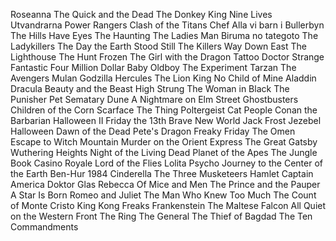 Roseanna
The Quick and the Dead
The Donkey King
Nine Lives
Utvandrarna
Power Rangers
Clash of the Titans
Chef
Alla vi barn i Bullerbyn
The Hills Have Eyes
The Haunting
The Ladies Man
Biruma no tategoto
The Ladykillers
The Day the Earth Stood Still
The Killers
Way Down East
The Lighthouse
The Hunt
Frozen
The Girl with the Dragon Tattoo
Doctor Strange
Fantastic Four
Million Dollar Baby
Oldboy
The Experiment
Tarzan
The Avengers
Mulan
Godzilla
Hercules
The Lion King
No Child of Mine
Aladdin
Dracula
Beauty and the Beast
High Strung
The Woman in Black
The Punisher
Pet Sematary
Dune
A Nightmare on Elm Street
Ghostbusters
Children of the Corn
Scarface
The Thing
Poltergeist
Cat People
Conan the Barbarian
Halloween II
Friday the 13th
Brave New World
Jack Frost
Jezebel
Halloween
Dawn of the Dead
Pete's Dragon
Freaky Friday
The Omen
Escape to Witch Mountain
Murder on the Orient Express
The Great Gatsby
Wuthering Heights
Night of the Living Dead
Planet of the Apes
The Jungle Book
Casino Royale
Lord of the Flies
Lolita
Psycho
Journey to the Center of the Earth
Ben-Hur
1984
Cinderella
The Three Musketeers
Hamlet
Captain America
Doktor Glas
Rebecca
Of Mice and Men
The Prince and the Pauper
A Star Is Born
Romeo and Juliet
The Man Who Knew Too Much
The Count of Monte Cristo
King Kong
Freaks
Frankenstein
The Maltese Falcon
All Quiet on the Western Front
The Ring
The General
The Thief of Bagdad
The Ten Commandments
